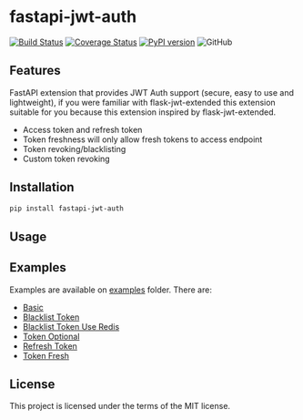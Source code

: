 # fastapi-jwt-auth

[![Build Status](https://travis-ci.org/IndominusByte/fastapi-jwt-auth.svg?branch=master)](https://travis-ci.org/IndominusByte/fastapi-jwt-auth)
[![Coverage Status](https://coveralls.io/repos/github/IndominusByte/fastapi-jwt-auth/badge.svg?branch=master)](https://coveralls.io/github/IndominusByte/fastapi-jwt-auth?branch=master)
[![PyPI version](https://badge.fury.io/py/fastapi-jwt-auth.svg)](https://badge.fury.io/py/fastapi-jwt-auth)
![GitHub](https://img.shields.io/github/license/IndominusByte/fastapi-jwt-auth)

## Features
FastAPI extension that provides JWT Auth support (secure, easy to use and lightweight), if you were familiar with flask-jwt-extended this extension suitable for you because this extension inspired by flask-jwt-extended.
<ul>
  <li>Access token and refresh token</li>
  <li>Token freshness will only allow fresh tokens to access endpoint</li>
  <li>Token revoking/blacklisting</li>
  <li>Custom token revoking</li>
</ul>

## Installation
```bash
pip install fastapi-jwt-auth
```

## Usage


## Examples
Examples are available on [examples](/examples) folder.
There are:
- [Basic](/examples/basic.py)
- [Blacklist Token](/examples/blacklist.py)
- [Blacklist Token Use Redis](/examples/blacklist_redis.py)
- [Token Optional](/examples/optional_protected_endpoints.py)
- [Refresh Token](/examples/refresh_tokens.py)
- [Token Fresh](/examples/token_freshness.py)

## License
This project is licensed under the terms of the MIT license.
